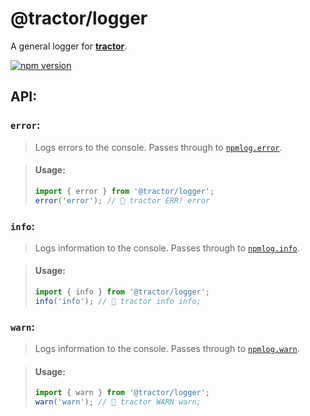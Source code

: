 # @tractor/logger

A general logger for [**tractor**](https://github.com/TradeMe/tractor).

[![npm version](https://img.shields.io/npm/v/@tractor/logger.svg)](https://www.npmjs.com/package/@tractor/logger)

## API:

### `error`:

> Logs errors to the console. Passes through to [`npmlog.error`](https://github.com/npm/npmlog#logloglevel-prefix-message-).

> #### Usage:
> ```javascript
> import { error } from '@tractor/logger';
> error('error'); // 🚜 tractor ERR! error
> ```

### `info`:

> Logs information to the console. Passes through to [`npmlog.info`](https://github.com/npm/npmlog#logloglevel-prefix-message-).

> #### Usage:
> ```javascript
> import { info } from '@tractor/logger';
> info('info'); // 🚜 tractor info info;
> ```

### `warn`:

> Logs information to the console. Passes through to [`npmlog.warn`](https://github.com/npm/npmlog#logloglevel-prefix-message-).

> #### Usage:
> ```javascript
> import { warn } from '@tractor/logger';
> warn('warn'); // 🚜 tractor WARN warn;
> ```
